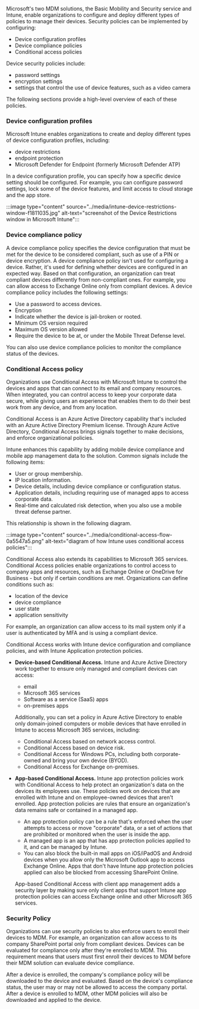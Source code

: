 Microsoft's two MDM solutions, the Basic Mobility and Security service and Intune, enable organizations to configure and deploy different types of policies to manage their devices. Security policies can be implemented by configuring:

 -  Device configuration profiles
 -  Device compliance policies
 -  Conditional access policies

Device security policies include:

 -  password settings
 -  encryption settings
 -  settings that control the use of device features, such as a video camera

The following sections provide a high-level overview of each of these policies.

### Device configuration profiles

Microsoft Intune enables organizations to create and deploy different types of device configuration profiles, including:

 -  device restrictions
 -  endpoint protection
 -  Microsoft Defender for Endpoint (formerly Microsoft Defender ATP)

In a device configuration profile, you can specify how a specific device setting should be configured. For example, you can configure password settings, lock some of the device features, and limit access to cloud storage and the app store.

:::image type="content" source="../media/intune-device-restrictions-window-f1811035.jpg" alt-text="screenshot of the Device Restrictions window in Microsoft Intune":::


### Device compliance policy

A device compliance policy specifies the device configuration that must be met for the device to be considered compliant, such as use of a PIN or device encryption. A device compliance policy isn't used for configuring a device. Rather, it's used for defining whether devices are configured in an expected way. Based on that configuration, an organization can treat compliant devices differently from non-compliant ones. For example, you can allow access to Exchange Online only from compliant devices. A device compliance policy includes the following settings:

 -  Use a password to access devices.
 -  Encryption
 -  Indicate whether the device is jail-broken or rooted.
 -  Minimum OS version required
 -  Maximum OS version allowed
 -  Require the device to be at, or under the Mobile Threat Defense level.

You can also use device compliance policies to monitor the compliance status of the devices.

### Conditional Access policy

Organizations use Conditional Access with Microsoft Intune to control the devices and apps that can connect to its email and company resources. When integrated, you can control access to keep your corporate data secure, while giving users an experience that enables them to do their best work from any device, and from any location.

Conditional Access is an Azure Active Directory capability that's included with an Azure Active Directory Premium license. Through Azure Active Directory, Conditional Access brings signals together to make decisions, and enforce organizational policies.

Intune enhances this capability by adding mobile device compliance and mobile app management data to the solution. Common signals include the following items:

 -  User or group membership.
 -  IP location information.
 -  Device details, including device compliance or configuration status.
 -  Application details, including requiring use of managed apps to access corporate data.
 -  Real-time and calculated risk detection, when you also use a mobile threat defense partner.

This relationship is shown in the following diagram.

:::image type="content" source="../media/conditional-access-flow-0a5547a5.png" alt-text="diagram of how Intune uses conditional access policies":::


Conditional Access also extends its capabilities to Microsoft 365 services. Conditional Access policies enable organizations to control access to company apps and resources, such as Exchange Online or OneDrive for Business - but only if certain conditions are met. Organizations can define conditions such as:

 -  location of the device
 -  device compliance
 -  user state
 -  application sensitivity

For example, an organization can allow access to its mail system only if a user is authenticated by MFA and is using a compliant device.

Conditional Access works with Intune device configuration and compliance policies, and with Intune Application protection policies.

 -  **Device-based Conditional Access.** Intune and Azure Active Directory work together to ensure only managed and compliant devices can access:
    
     -  email
     -  Microsoft 365 services
     -  Software as a service (SaaS) apps
     -  on-premises apps
    
    Additionally, you can set a policy in Azure Active Directory to enable only domain-joined computers or mobile devices that have enrolled in Intune to access Microsoft 365 services, including:
    
     -  Conditional Access based on network access control.
     -  Conditional Access based on device risk.
     -  Conditional Access for Windows PCs, including both corporate-owned and bring your own device (BYOD).
     -  Conditional Access for Exchange on-premises.<br>
 -  **App-based Conditional Access.** Intune app protection policies work with Conditional Access to help protect an organization's data on the devices its employees use. These policies work on devices that are enrolled with Intune and on employee-owned devices that aren't enrolled. App protection policies are rules that ensure an organization's data remains safe or contained in a managed app.
    
     -  An app protection policy can be a rule that's enforced when the user attempts to access or move "corporate" data, or a set of actions that are prohibited or monitored when the user is inside the app.
     -  A managed app is an app that has app protection policies applied to it, and can be managed by Intune.
     -  You can also block the built-in mail apps on iOS/iPadOS and Android devices when you allow only the Microsoft Outlook app to access Exchange Online. Apps that don't have Intune app protection policies applied can also be blocked from accessing SharePoint Online.
    
    App-based Conditional Access with client app management adds a security layer by making sure only client apps that support Intune app protection policies can access Exchange online and other Microsoft 365 services.

### Security Policy

Organizations can use security policies to also enforce users to enroll their devices to MDM. For example, an organization can allow access to its company SharePoint portal only from compliant devices. Devices can be evaluated for compliance only after they're enrolled to MDM. This requirement means that users must first enroll their devices to MDM before their MDM solution can evaluate device compliance.

After a device is enrolled, the company's compliance policy will be downloaded to the device and evaluated. Based on the device's compliance status, the user may or may not be allowed to access the company portal. After a device is enrolled to MDM, other MDM policies will also be downloaded and applied to the device.
